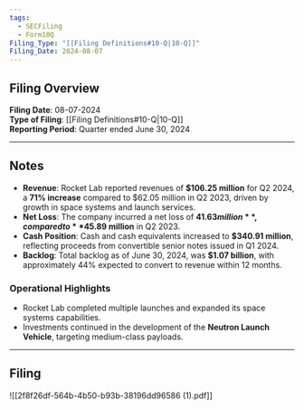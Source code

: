 ```yaml
---
tags:
  - SECFiling
  - Form10Q
Filing_Type: "[[Filing Definitions#10-Q|10-Q]]"
Filing_Date: 2024-08-07  
---
```

## Filing Overview

**Filing Date**: 08-07-2024  
**Type of Filing**: [[Filing Definitions#10-Q|10-Q]]  
**Reporting Period**: Quarter ended June 30, 2024  

---

## Notes  

- **Revenue**: Rocket Lab reported revenues of **$106.25 million** for Q2 2024, a **71% increase** compared to $62.05 million in Q2 2023, driven by growth in space systems and launch services.  
- **Net Loss**: The company incurred a net loss of **$41.63 million**, compared to **$45.89 million** in Q2 2023.  
- **Cash Position**: Cash and cash equivalents increased to **$340.91 million**, reflecting proceeds from convertible senior notes issued in Q1 2024.  
- **Backlog**: Total backlog as of June 30, 2024, was **$1.07 billion**, with approximately 44% expected to convert to revenue within 12 months.  

### Operational Highlights  

- Rocket Lab completed multiple launches and expanded its space systems capabilities.  
- Investments continued in the development of the **Neutron Launch Vehicle**, targeting medium-class payloads.  

---

## Filing  

![[2f8f26df-564b-4b50-b93b-38196dd96586 (1).pdf]]
